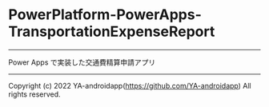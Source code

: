 # PowerPlatform-PowerApps-TransportationExpenseReport

---

Power Apps で実装した交通費精算申請アプリ

---

Copyright (c) 2022 YA-androidapp(https://github.com/YA-androidapp) All rights reserved.
